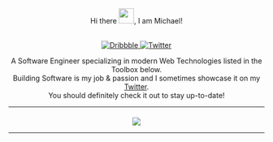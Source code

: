 <div align="center">
  Hi there <img src="https://raw.githubusercontent.com/MartinHeinz/MartinHeinz/master/wave.gif" height="30px" width="30px">, I am Michael!
</div>

<p align="center">
  <br />
  <a href="https://dribbble.com/michaelsi">
     <img alt="Dribbble" src="https://img.shields.io/badge/-%20dribbble-%23ff69b4?style=flat-square">
  </a>
  <a href="https://twitter.com/michaelsiemin">
    <img alt="Twitter" src="https://img.shields.io/badge/-twitter-1C9CEA?style=flat-square">
  </a>
</p>

<div align="center">
  A Software Engineer specializing in modern Web Technologies listed in the Toolbox below.
  <br />
  Building Software is my job & passion and I sometimes showcase it on my <a href="https://twitter.com/michaelsiemin">Twitter</a>.
  <br />
  You should definitely check it out to stay up-to-date!
</div>
  
---

<div align="center" style="margin-top: 20px;">
  <img src="https://github-readme-streak-stats.herokuapp.com?user=1camou&theme=dark&hide_border=true" />
</div>

---
